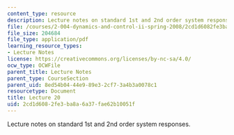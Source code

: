 ```yaml
---
content_type: resource
description: Lecture notes on standard 1st and 2nd order system responses.
file: /courses/2-004-dynamics-and-control-ii-spring-2008/2cd1d6082fe3ba8a6a37fae62b10051f_lecture_20.pdf
file_size: 204684
file_type: application/pdf
learning_resource_types:
- Lecture Notes
license: https://creativecommons.org/licenses/by-nc-sa/4.0/
ocw_type: OCWFile
parent_title: Lecture Notes
parent_type: CourseSection
parent_uid: 8ed54b04-44e9-89e3-2cf7-3a4b3a0078c1
resourcetype: Document
title: Lecture 20
uid: 2cd1d608-2fe3-ba8a-6a37-fae62b10051f
---
```

Lecture notes on standard 1st and 2nd order system responses.